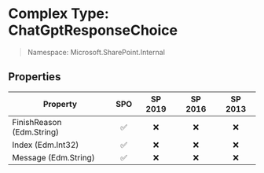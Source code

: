 # Complex Type: ChatGptResponseChoice

> Namespace: Microsoft.SharePoint.Internal

## Properties

Property | SPO | SP 2019 | SP 2016 | SP 2013
----------|:---:|:-------:|:-------:|:-------:
FinishReason (Edm.String) | ✅ | ❌ | ❌ | ❌
Index (Edm.Int32) | ✅ | ❌ | ❌ | ❌
Message (Edm.String) | ✅ | ❌ | ❌ | ❌